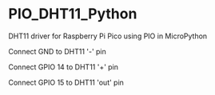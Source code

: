# PIO_DHT11_Python
DHT11 driver for Raspberry Pi Pico using PIO in MicroPython

Connect GND to DHT11 '-' pin

Connect GPIO 14 to DHT11 '+' pin

Connect GPIO 15 to DHT11 'out' pin
